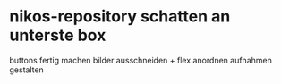 # nikos-repository schatten an unterste box
buttons fertig machen
bilder ausschneiden + flex anordnen
aufnahmen gestalten
